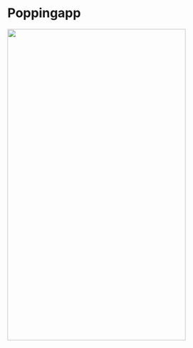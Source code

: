 # Poppingapp



<img src="https://user-images.githubusercontent.com/33383546/43039519-e371399e-8ce3-11e8-82c7-4259100cfa09.jpeg" width="400" height="700"></img>
